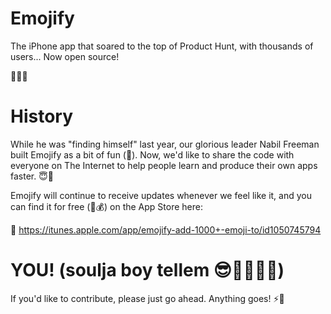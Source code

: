# Emojify
The iPhone app that soared to the top of Product Hunt, with thousands of users... Now open source!

🎺🎺🎺

# History
While he was "finding himself" last year, our glorious leader Nabil Freeman built Emojify as a bit of fun (🎉). Now, we'd like to share the code with everyone on The Internet to help people learn and produce their own apps faster. 😇🤔

Emojify will continue to receive updates whenever we feel like it, and you can find it for free (🚫💰) on the App Store here:

🔑 https://itunes.apple.com/app/emojify-add-1000+-emoji-to/id1050745794

# YOU! (soulja boy tellem 😎💩🎵🎶🙉)

If you'd like to contribute, please just go ahead. Anything goes! ⚡️💪
